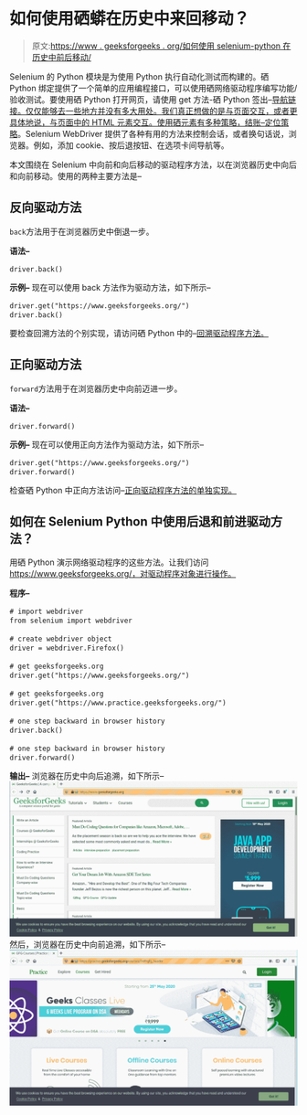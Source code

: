# 如何使用硒蟒在历史中来回移动？

> 原文:[https://www . geeksforgeeks . org/如何使用 selenium-python 在历史中前后移动/](https://www.geeksforgeeks.org/how-to-move-back-and-forward-in-history-using-selenium-python/)

Selenium 的 Python 模块是为使用 Python 执行自动化测试而构建的。硒 Python 绑定提供了一个简单的应用编程接口，可以使用硒网络驱动程序编写功能/验收测试。要使用硒 Python 打开网页，请使用 get 方法-硒 Python 签出–[导航链接。仅仅能够去一些地方并没有多大用处。我们真正想做的是与页面交互，或者更具体地说，与页面中的 HTML 元素交互。使用硒元素有多种策略，结账–](https://www.geeksforgeeks.org/navigating-links-using-get-method-selenium-python/)[定位策略](https://www.geeksforgeeks.org/locator-strategies-selenium-python/)。Selenium WebDriver 提供了各种有用的方法来控制会话，或者换句话说，浏览器。例如，添加 cookie、按后退按钮、在选项卡间导航等。

本文围绕在 Selenium 中向前和向后移动的驱动程序方法，以在浏览器历史中向后和向前移动。使用的两种主要方法是–

## 反向驱动方法

`back`方法用于在浏览器历史中倒退一步。

**语法–**

```
driver.back()
```

**示例–**
现在可以使用 back 方法作为驱动方法，如下所示–

```
driver.get("https://www.geeksforgeeks.org/")
driver.back()

```

要检查回溯方法的个别实现，请访问硒 Python 中的–[回溯驱动程序方法。](https://www.geeksforgeeks.org/back-driver-method-selenium-python/)

## 正向驱动方法

`forward`方法用于在浏览器历史中向前迈进一步。

**语法–**

```
driver.forward()
```

**示例–**
现在可以使用正向方法作为驱动方法，如下所示–

```
driver.get("https://www.geeksforgeeks.org/")
driver.forward()

```

检查硒 Python 中正向方法访问–[正向驱动程序方法的单独实现。](https://www.geeksforgeeks.org/forward-driver-method-selenium-python/)

## 如何在 Selenium Python 中使用后退和前进驱动方法？

用硒 Python 演示网络驱动程序的这些方法。让我们访问 https://www.geeksforgeeks.org/，对驱动程序对象进行操作。

**程序–**

```
# import webdriver
from selenium import webdriver

# create webdriver object
driver = webdriver.Firefox()

# get geeksforgeeks.org
driver.get("https://www.geeksforgeeks.org/")

# get geeksforgeeks.org
driver.get("https://www.practice.geeksforgeeks.org/")

# one step backward in browser history
driver.back()

# one step backward in browser history
driver.forward()
```

**输出–**
浏览器在历史中向后追溯，如下所示–
![driver-methods-Selenium-Python](img/54e8e60dfe6948a9078abf9c8e8131f1.png)
然后，浏览器在历史中向前追溯，如下所示–
![action-chains-selenium-Python](img/c1a36810b15e8c6b0ce195fea1bd05c7.png)